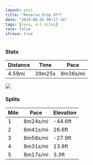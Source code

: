 ```yaml
---
layout: post
title: "Reverse Drop Off"
date: "2019-08-02 09:17:10"
tags: [runs, 4-5 miles]
race: false
strava: true
---
```


### Stats

| Distance | Time | Pace |
|----------|------|------|
|4.59mi|39m25s|8m36s/mi|

<img src='https://maps.googleapis.com/maps/api/staticmap?maptype=roadmap&path=enc:eiiwFzdkbMCJILQDUAC@i@Bw@RQ?YB]JWCi@NcAFGBg@Hu@?SFWBADE?c@Cu@DOFw@Fw@VWNa@FoADg@Fa@@]DG?KBIA_@Fw@FEDQBU?}@NMA_@Hg@Do@CQHm@Ly@DSAYFQCWJg@JYJYA_B^M@[?qAVY@SDW@gAPSAi@Bq@Lw@AGB]?UHc@BEBOB[FOC]DOD]?s@FSFQ@QFi@Bm@Ra@HYC[?kAXW@YJW?IDa@DYN[BOCYB[Ac@BEESB[ROPCHs@r@y@n@OXYTm@n@KFSVIRKHc@p@]Vo@bA_@^YPWVQR[j@_A`AINm@n@e@`@ELGHE?MFKNUT_@j@e@f@C@CR?LGDM?IDi@t@YVq@~@SR]T_@n@[Vq@dAQPS\QNg@Vq@t@SJ]LGCO@g@K{@?_@Ea@K{@CkBa@[AYKa@@a@GKGCGM?[Ke@Ii@GUBm@SM?GFKNIVOJANB`@CLMLKPMt@Sv@APs@tCYlBOf@GZOXGT]t@IxAKPUlAW`@Kp@Av@C^Of@IJOr@ARQf@Mp@Eh@Ov@?RIh@?RCDEZEhAk@zBO`@QZIz@Ql@O`BW|@Gb@Mb@Mt@GPQVALOTKj@MxACr@K^QjA]bAOn@S^_@jAy@dDCXQl@[|A[`AWdA_@~@YdAYlAQjASp@k@pCIVUjAM`@MbAOl@Q`Aa@zASrAg@~AKfAYdAK@GAKQICa@a@UGw@]OOe@MKE]BMGKIYKEGIGQGWCCGME?EUMIKMIIA_Ao@KCKGOBa@?MKKg@EGcASIWKMG?MKU@c@KSGGOAIgAa@[OMKEKU[]n@a@`AGJKDIHMR_@`AI^O`@GJOHEd@Un@IZMRQp@Wj@Yb@MbAM^G`@o@hAc@nAMNo@m@a@Aa@UG?MEOIAGOQ]{@]KKIWGYSAIYUy@g@SQECIDKCKIQE_A}@ECG?UOeBmAYMWSWMi@QE?kAw@OUEQQEYQ]a@WIUS[MSCe@[MCg@UUQ?OCCk@Y}@w@eAa@[_@OKMUWQOCSZ[r@}@|@Yd@I\BNAl@ORMtASr@[h@e@f@IZ&key=AIzaSyC1MId7bFpkLXNAaYhBSTb8jLyiSqzbDtM&size=800x800&markers=color:yellow|label:S|40.68515,-73.95422&markers=color:green|label:F|40.733330000000024,-73.9848199999999'>

### Splits

| Mile | Pace | Elevation |
|------|------|-----------|
|1|8m24s/mi|-44.6ft|
|2|8m41s/mi|26.6ft|
|3|8m58s/mi|-27.9ft|
|4|8m31s/mi|13.8ft|
|5|8m17s/mi|3.3ft|
